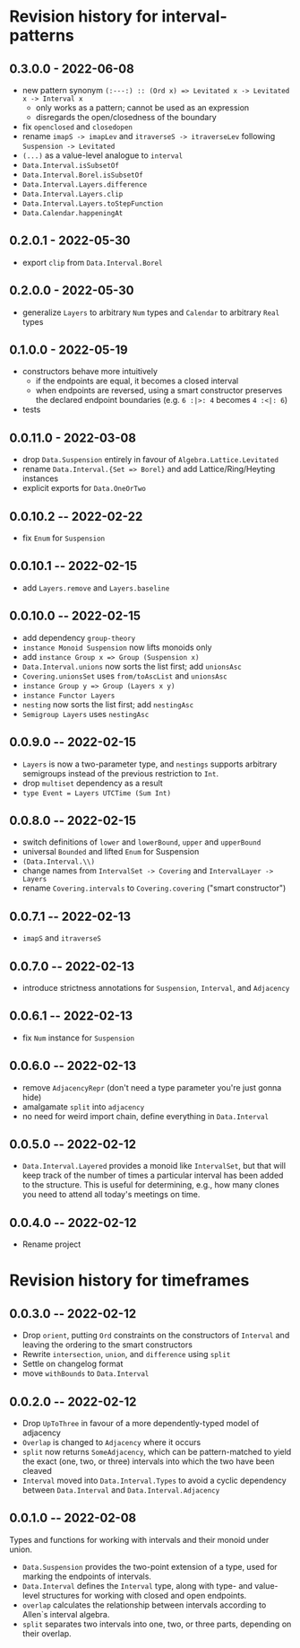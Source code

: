 # Revision history for interval-patterns

## 0.3.0.0 - 2022-06-08

* new pattern synonym `(:---:) :: (Ord x) => Levitated x -> Levitated x -> Interval x`
  * only works as a pattern; cannot be used as an expression
  * disregards the open/closedness of the boundary
* fix `openclosed` and `closedopen`
* rename `imapS -> imapLev` and `itraverseS -> itraverseLev` following `Suspension -> Levitated`
* `(...)` as a value-level analogue to `interval`
* `Data.Interval.isSubsetOf`
* `Data.Interval.Borel.isSubsetOf`
* `Data.Interval.Layers.difference`
* `Data.Interval.Layers.clip`
* `Data.Interval.Layers.toStepFunction`
* `Data.Calendar.happeningAt`

## 0.2.0.1 - 2022-05-30

* export `clip` from `Data.Interval.Borel`

## 0.2.0.0 - 2022-05-30

* generalize `Layers` to arbitrary `Num` types and `Calendar` to arbitrary `Real` types

## 0.1.0.0 - 2022-05-19

* constructors behave more intuitively
  * if the endpoints are equal, it becomes a closed interval
  * when endpoints are reversed, using a smart constructor preserves the declared endpoint boundaries
    (e.g. `6 :|>: 4` becomes `4 :<|: 6`)
* tests

## 0.0.11.0 - 2022-03-08

* drop `Data.Suspension` entirely in favour of `Algebra.Lattice.Levitated`
* rename `Data.Interval.{Set => Borel}` and add Lattice/Ring/Heyting instances
* explicit exports for `Data.OneOrTwo`

## 0.0.10.2 -- 2022-02-22

* fix `Enum` for `Suspension`

## 0.0.10.1 -- 2022-02-15

* add `Layers.remove` and `Layers.baseline`

## 0.0.10.0 -- 2022-02-15

* add dependency `group-theory`
* `instance Monoid Suspension` now lifts monoids only
* add `instance Group x => Group (Suspension x)`
* `Data.Interval.unions` now sorts the list first; add `unionsAsc`
* `Covering.unionsSet` uses `from/toAscList` and `unionsAsc`
* `instance Group y => Group (Layers x y)`
* `instance Functor Layers`
* `nesting` now sorts the list first; add `nestingAsc`
* `Semigroup Layers` uses `nestingAsc`

## 0.0.9.0 -- 2022-02-15

* `Layers` is now a two-parameter type, and `nestings` supports arbitrary
  semigroups instead of the previous restriction to `Int`.
* drop `multiset` dependency as a result
* `type Event = Layers UTCTime (Sum Int)`

## 0.0.8.0 -- 2022-02-15

* switch definitions of `lower` and `lowerBound`, `upper` and `upperBound`
* universal `Bounded` and lifted `Enum` for Suspension
* `(Data.Interval.\\)`
* change names from `IntervalSet -> Covering` and `IntervalLayer -> Layers`
* rename `Covering.intervals` to `Covering.covering` ("smart constructor")

## 0.0.7.1 -- 2022-02-13

* `imapS` and `itraverseS`

## 0.0.7.0 -- 2022-02-13

* introduce strictness annotations for `Suspension`, `Interval`, and `Adjacency`

## 0.0.6.1 -- 2022-02-13

* fix `Num` instance for `Suspension`

## 0.0.6.0 -- 2022-02-13

* remove `AdjacencyRepr` (don't need a type parameter you're just gonna hide)
* amalgamate `split` into `adjacency`
* no need for weird import chain, define everything in `Data.Interval`

## 0.0.5.0 -- 2022-02-12

* `Data.Interval.Layered` provides a monoid like `IntervalSet`, but
  that will keep track of the number of times a particular interval
  has been added to the structure. This is useful for determining, e.g.,
  how many clones you need to attend all today's meetings on time.

## 0.0.4.0 -- 2022-02-12

* Rename project

# Revision history for timeframes

## 0.0.3.0 -- 2022-02-12

* Drop `orient`, putting `Ord` constraints on the constructors of `Interval`
  and leaving the ordering to the smart constructors
* Rewrite `intersection`, `union`, and `difference` using `split`
* Settle on changelog format
* move `withBounds` to `Data.Interval`

## 0.0.2.0 -- 2022-02-12

* Drop `UpToThree` in favour of a more dependently-typed model of adjacency
* `Overlap` is changed to `Adjacency` where it occurs
* `split` now returns `SomeAdjacency`, which can be pattern-matched to yield
  the exact (one, two, or three) intervals into which the two have been cleaved
* `Interval` moved into `Data.Interval.Types` to avoid a cyclic dependency
  between `Data.Interval` and `Data.Interval.Adjacency`

## 0.0.1.0 -- 2022-02-08

Types and functions for working with intervals and their monoid under union.

* `Data.Suspension` provides the two-point extension of a type,
  used for marking the endpoints of intervals.
* `Data.Interval` defines the `Interval` type, along with type- and value-level
  structures for working with closed and open endpoints.
* `overlap` calculates the relationship between intervals
  according to Allen`s interval algebra.
* `split` separates two intervals into one, two, or three parts,
  depending on their overlap.
